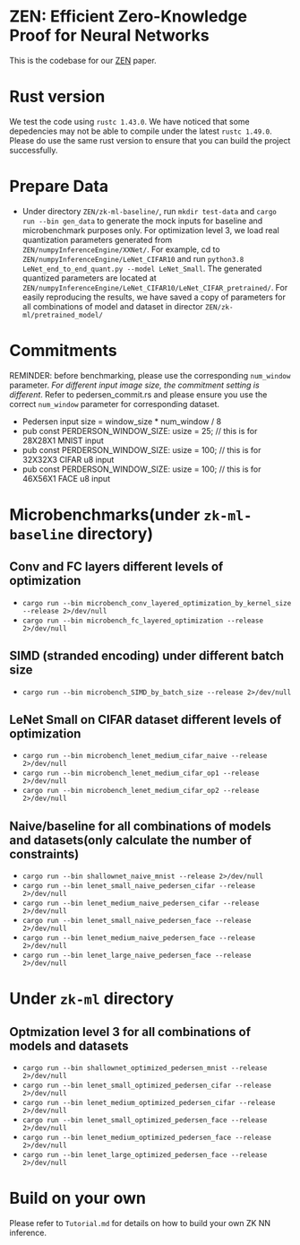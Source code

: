 # ZEN: Efficient Zero-Knowledge Proof for Neural Networks

This is the codebase for our [ZEN](https://eprint.iacr.org/2021/087) paper.

# Rust version
We test the code using `rustc 1.43.0`. We have noticed that some depedencies may not be able to compile under the latest `rustc 1.49.0`. Please do use the same rust version to ensure that you can build the project successfully.

# Prepare Data
* Under directory `ZEN/zk-ml-baseline/`, run `mkdir test-data` and `cargo run --bin gen_data` to generate the mock inputs for baseline and microbenchmark purposes only. For optimization level 3, we load real quantization parameters generated from `ZEN/numpyInferenceEngine/XXNet/`. For example, cd to `ZEN/numpyInferenceEngine/LeNet_CIFAR10` and run `python3.8 LeNet_end_to_end_quant.py --model LeNet_Small`. The generated quantized parameters are located at `ZEN/numpyInferenceEngine/LeNet_CIFAR10/LeNet_CIFAR_pretrained/`. For easily reproducing the results, we have saved a copy of parameters for all combinations of model and dataset in director `ZEN/zk-ml/pretrained_model/`


# Commitments

REMINDER: before benchmarking, please use the corresponding `num_window` parameter. *For different input image size, the commitment setting is different*. Refer to pedersen_commit.rs and please ensure you use the correct `num_window` parameter for corresponding dataset.
* Pedersen input size = window_size * num_window / 8
* pub const PERDERSON_WINDOW_SIZE: usize = 25; // this is for 28X28X1 MNIST input
* pub const PERDERSON_WINDOW_SIZE: usize = 100; // this is for 32X32X3 CIFAR u8 input
* pub const PERDERSON_WINDOW_SIZE: usize = 100; // this is for 46X56X1 FACE u8 input

# Microbenchmarks(under `zk-ml-baseline` directory)

## Conv and FC layers different levels of optimization
* `cargo run --bin microbench_conv_layered_optimization_by_kernel_size --release 2>/dev/null`
* `cargo run --bin microbench_fc_layered_optimization --release 2>/dev/null`

## SIMD (stranded encoding) under different batch size
* `cargo run --bin microbench_SIMD_by_batch_size --release 2>/dev/null`

## LeNet Small on CIFAR dataset different levels of optimization 
* `cargo run --bin microbench_lenet_medium_cifar_naive --release 2>/dev/null` 
* `cargo run --bin microbench_lenet_medium_cifar_op1 --release 2>/dev/null` 
* `cargo run --bin microbench_lenet_medium_cifar_op2 --release 2>/dev/null` 

## Naive/baseline for all combinations of models and datasets(only calculate the number of constraints)
* `cargo run --bin shallownet_naive_mnist --release 2>/dev/null`
* `cargo run --bin lenet_small_naive_pedersen_cifar --release 2>/dev/null`
* `cargo run --bin lenet_medium_naive_pedersen_cifar --release 2>/dev/null`
* `cargo run --bin lenet_small_naive_pedersen_face --release 2>/dev/null`
* `cargo run --bin lenet_medium_naive_pedersen_face --release 2>/dev/null`
* `cargo run --bin lenet_large_naive_pedersen_face --release 2>/dev/null`
  




# Under `zk-ml` directory
## Optmization level 3 for all combinations of models and datasets
* `cargo run --bin shallownet_optimized_pedersen_mnist --release 2>/dev/null`
* `cargo run --bin lenet_small_optimized_pedersen_cifar --release 2>/dev/null`
* `cargo run --bin lenet_medium_optimized_pedersen_cifar --release 2>/dev/null`
* `cargo run --bin lenet_small_optimized_pedersen_face --release 2>/dev/null`
* `cargo run --bin lenet_medium_optimized_pedersen_face --release 2>/dev/null`
* `cargo run --bin lenet_large_optimized_pedersen_face --release 2>/dev/null`



# Build on your own

Please refer to `Tutorial.md` for details on how to build your own ZK NN inference.




